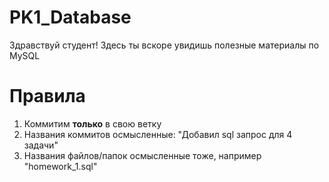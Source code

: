 # PK1_Database

Здравствуй студент! Здесь ты вскоре увидишь полезные материалы по MySQL

# Правила
1. Коммитим **только** в свою ветку
2. Названия коммитов осмысленные: "Добавил sql запрос для 4 задачи"
4. Названия файлов/папок осмысленные тоже, например "homework_1.sql"
